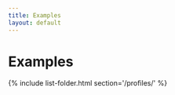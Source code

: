 ```yaml
---
title: Examples
layout: default
---
```


# Examples
{% include list-folder.html section='/profiles/' %}
